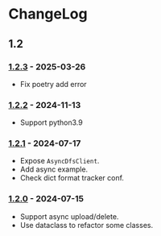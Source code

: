 # ChangeLog



## 1.2

### [1.2.3](../../releases/tag/v1.2.3) - 2025-03-26
- Fix poetry add error

### [1.2.2](../../releases/tag/v1.2.2) - 2024-11-13
- Support python3.9

### [1.2.1](../../releases/tag/v1.2.1) - 2024-07-17

- Expose `AsyncDfsClient`.
- Add async example.
- Check dict format tracker conf.

### [1.2.0](../../releases/tag/v1.2.0) - 2024-07-15

- Support async upload/delete.
- Use dataclass to refactor some classes.
